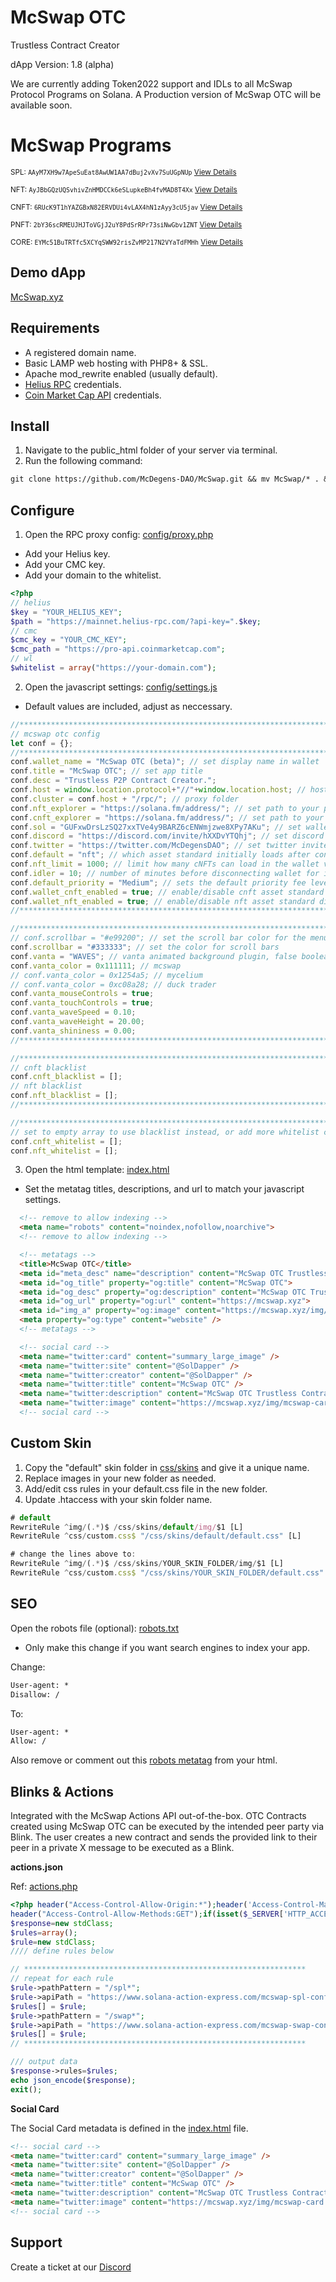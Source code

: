 # McSwap OTC
Trustless Contract Creator

dApp Version: 1.8 (alpha)

We are currently adding Token2022 support and IDLs to all McSwap Protocol Programs on Solana. A Production version of McSwap OTC will be available soon.

# McSwap Programs
<sup>SPL: <code>AAyM7XH9w7ApeSuEat8AwUW1AA7dBuj2vXv7SuUGpNUp</code> [View Details](https://solana.fm/address/AAyM7XH9w7ApeSuEat8AwUW1AA7dBuj2vXv7SuUGpNUp/transactions)</sup>

<sup>NFT: <code>AyJBbGQzUQSvhivZnHMDCCk6eSLupkeBh4fvMAD8T4Xx</code> [View Details](https://solana.fm/address/AyJBbGQzUQSvhivZnHMDCCk6eSLupkeBh4fvMAD8T4Xx/transactions)</sup>

<sup>CNFT: <code>6RUcK9T1hYAZGBxN82ERVDUi4vLAX4hN1zAyy3cU5jav</code> [View Details](https://solana.fm/address/6RUcK9T1hYAZGBxN82ERVDUi4vLAX4hN1zAyy3cU5jav/transactions)</sup>

<sup>PNFT: <code>2bY36scRMEUJHJToVGjJ2uY8PdSrRPr73siNwGbv1ZNT</code> [View Details](https://solana.fm/address/2bY36scRMEUJHJToVGjJ2uY8PdSrRPr73siNwGbv1ZNT/transactions)</sup>

<sup>CORE: <code>EYMc51BuTRTfc5XCYqSWW92risZvMP217N2VYaTdFMHh</code> [View Details](https://solana.fm/address/EYMc51BuTRTfc5XCYqSWW92risZvMP217N2VYaTdFMHh/transactions)</sup>

## Demo dApp
[McSwap.xyz](https://mcswap.xyz)

## Requirements
* A registered domain name.
* Basic LAMP web hosting with PHP8+ & SSL.
* Apache mod_rewrite enabled (usually default).
* [Helius RPC](https://www.helius.dev) credentials.
* [Coin Market Cap API](https://coinmarketcap.com/api/documentation/v1/#section/Quick-Start-Guide) credentials.

## Install
1. Navigate to the public_html folder of your server via terminal.
2. Run the following command:
```txt
git clone https://github.com/McDegens-DAO/McSwap.git && mv McSwap/* . && mv htaccess.txt .htaccess
```

## Configure
1. Open the RPC proxy config: [config/proxy.php](https://github.com/McDegens-DAO/McSwap/blob/main/config/proxy.php)
* Add your Helius key.
* Add your CMC key.
* Add your domain to the whitelist.
```php
<?php
// helius
$key = "YOUR_HELIUS_KEY";
$path = "https://mainnet.helius-rpc.com/?api-key=".$key;
// cmc
$cmc_key = "YOUR_CMC_KEY";
$cmc_path = "https://pro-api.coinmarketcap.com";
// wl
$whitelist = array("https://your-domain.com");
```

2. Open the javascript settings: [config/settings.js](https://github.com/McDegens-DAO/McSwap/blob/main/config/settings.js)
* Default values are included, adjust as neccessary.
```javascript
//************************************************************************************
// mcswap otc config
let conf = {};
//************************************************************************************
conf.wallet_name = "McSwap OTC (beta)"; // set display name in wallet
conf.title = "McSwap OTC"; // set app title
conf.desc = "Trustless P2P Contract Creator.";
conf.host = window.location.protocol+"//"+window.location.host; // host domain
conf.cluster = conf.host + "/rpc/"; // proxy folder
conf.nft_explorer = "https://solana.fm/address/"; // set path to your preferred nft explorer 
conf.cnft_explorer = "https://solana.fm/address/"; // set path to your preferred cnft explorer 
conf.sol = "GUFxwDrsLzSQ27xxTVe4y9BARZ6cENWmjzwe8XPy7AKu"; // set wallet you wish to receive sol donations
conf.discord = "https://discord.com/invite/hXXDvYTQhj"; // set discord invite
conf.twitter = "https://twitter.com/McDegensDAO"; // set twitter invite
conf.default = "nft"; // which asset standard initially loads after connecting
conf.nft_limit = 1000; // limit how many cNFTs can load in the wallet viewer
conf.idler = 10; // number of minutes before disconnecting wallet for inactivity
conf.default_priority = "Medium"; // sets the default priority fee level when the app loads
conf.wallet_cnft_enabled = true; // enable/disable cnft asset standard display in mcwallet
conf.wallet_nft_enabled = true; // enable/disable nft asset standard display in mcwallet
//************************************************************************************

//************************************************************************************
// conf.scrollbar = "#e99200"; // set the scroll bar color for the menu
conf.scrollbar = "#333333"; // set the color for scroll bars
conf.vanta = "WAVES"; // vanta animated background plugin, false boolean will exclude vanta
conf.vanta_color = 0x111111; // mcswap
// conf.vanta_color = 0x1254a5; // mycelium
// conf.vanta_color = 0xc08a28; // duck trader
conf.vanta_mouseControls = true;
conf.vanta_touchControls = true;
conf.vanta_waveSpeed = 0.10;
conf.vanta_waveHeight = 20.00;
conf.vanta_shininess = 0.00;
//************************************************************************************

//************************************************************************************
// cnft blacklist
conf.cnft_blacklist = [];
// nft blacklist
conf.nft_blacklist = [];
//************************************************************************************

//************************************************************************************
// set to empty array to use blacklist instead, or add more whitelist collections
conf.cnft_whitelist = [];
conf.nft_whitelist = [];
```

3. Open the html template: [index.html](https://github.com/McDegens-DAO/McSwap/blob/main/index.html)
* Set the metatag titles, descriptions, and url to match your javascript settings.
```html
  <!-- remove to allow indexing -->
  <meta name="robots" content="noindex,nofollow,noarchive">
  <!-- remove to allow indexing -->

  <!-- metatags -->
  <title>McSwap OTC</title>
  <meta id="meta_desc" name="description" content="McSwap OTC Trustless Contract Creator." />
  <meta id="og_title" property="og:title" content="McSwap OTC">
  <meta id="og_desc" property="og:description" content="McSwap OTC Trustless Contract Creator.">
  <meta id="og_url" property="og:url" content="https://mcswap.xyz">
  <meta id="img_a" property="og:image" content="https://mcswap.xyz/img/mcswap-card.png" />
  <meta property="og:type" content="website" />
  <!-- metatags -->

  <!-- social card -->
  <meta name="twitter:card" content="summary_large_image" />
  <meta name="twitter:site" content="@SolDapper" />
  <meta name="twitter:creator" content="@SolDapper" />
  <meta name="twitter:title" content="McSwap OTC" />
  <meta name="twitter:description" content="McSwap OTC Trustless Contract Creator." />
  <meta name="twitter:image" content="https://mcswap.xyz/img/mcswap-card.png" />
  <!-- social card -->
```

## Custom Skin
1. Copy the "default" skin folder in [css/skins](https://github.com/McDegens-DAO/McSwap/tree/main/css/skins) and give it a unique name.
2. Replace images in your new folder as needed.
3. Add/edit css rules in your default.css file in the new folder.
4. Update .htaccess with your skin folder name.
```javascript
# default
RewriteRule ^img/(.*)$ /css/skins/default/img/$1 [L]
RewriteRule ^css/custom.css$ "/css/skins/default/default.css" [L]

# change the lines above to:
RewriteRule ^img/(.*)$ /css/skins/YOUR_SKIN_FOLDER/img/$1 [L]
RewriteRule ^css/custom.css$ "/css/skins/YOUR_SKIN_FOLDER/default.css" [L]
```

## SEO
Open the robots file (optional): [robots.txt](https://github.com/McDegens-DAO/McSwap/blob/main/robots.txt)
* Only make this change if you want search engines to index your app.

Change:
```txt
User-agent: *
Disallow: /
```
To:
```txt
User-agent: *
Allow: /
```
Also remove or comment out this [robots metatag](https://github.com/McDegens-DAO/McSwap/blob/4b3c4756b4007810e4e3f83df1412c4e07159415/index.html#L12) from your html.

## Blinks & Actions
Integrated with the McSwap Actions API out-of-the-box. OTC Contracts created using McSwap OTC can be executed by the intended peer party via Blink. The user creates a new contract and sends the provided link to their peer in a private X message to be executed as a Blink.

**actions.json**

Ref: [actions.php](https://github.com/McDegens-DAO/McSwap/blob/main/actions.php) 
```php
<?php header("Access-Control-Allow-Origin:*");header('Access-Control-Max-Age:86400');header('Content-Type:application/json');
header("Access-Control-Allow-Methods:GET");if(isset($_SERVER['HTTP_ACCESS_CONTROL_REQUEST_HEADERS'])){header("Access-Control-Allow-Headers:{$_SERVER['HTTP_ACCESS_CONTROL_REQUEST_HEADERS']}");}
$response=new stdClass;
$rules=array();
$rule=new stdClass;
//// define rules below

// ***************************************************************
// repeat for each rule
$rule->pathPattern = "/spl*";
$rule->apiPath = "https://www.solana-action-express.com/mcswap-spl-config*";
$rules[] = $rule;
$rule->pathPattern = "/swap*";
$rule->apiPath = "https://www.solana-action-express.com/mcswap-swap-config*";
$rules[] = $rule;
// ***************************************************************

/// output data
$response->rules=$rules;
echo json_encode($response);
exit();
```
**Social Card**

The Social Card metadata is defined in the [index.html](https://github.com/McDegens-DAO/McSwap/blob/8833957ff89c98e99954b56b661da1a964a1dc88/index.html#L26) file.

```html
<!-- social card -->
<meta name="twitter:card" content="summary_large_image" />
<meta name="twitter:site" content="@SolDapper" />
<meta name="twitter:creator" content="@SolDapper" />
<meta name="twitter:title" content="McSwap OTC" />
<meta name="twitter:description" content="McSwap OTC Trustless Contract Creator." />
<meta name="twitter:image" content="https://mcswap.xyz/img/mcswap-card.png" />
<!-- social card -->
```

## Support
Create a ticket at our [Discord](https://discord.com/invite/hXXDvYTQhj)